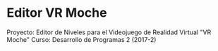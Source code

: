 # Editor VR Moche
Proyecto: Editor de Niveles para el Videojuego de Realidad Virtual "VR Moche"
Curso: Desarrollo de Programas 2 (2017-2)
